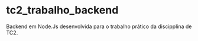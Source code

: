 # tc2_trabalho_backend
Backend em Node.Js desenvolvida para o trabalho prático da discipplina de TC2.
